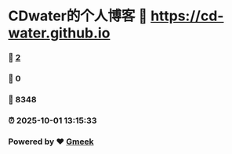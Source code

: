 # CDwater的个人博客 :link: https://cd-water.github.io 
### :page_facing_up: [2](https://cd-water.github.io/tag.html) 
### :speech_balloon: 0 
### :hibiscus: 8348 
### :alarm_clock: 2025-10-01 13:15:33 
### Powered by :heart: [Gmeek](https://github.com/Meekdai/Gmeek)
